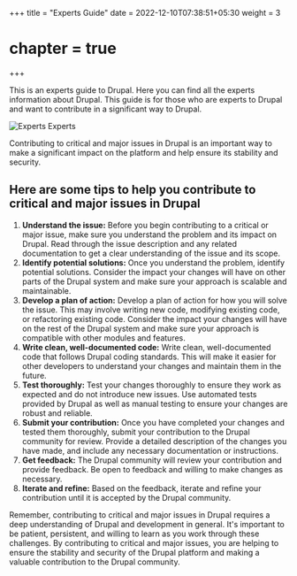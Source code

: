 +++
title = "Experts Guide"
date = 2022-12-10T07:38:51+05:30
weight = 3
# chapter = true
+++

This is an experts guide to Drupal. Here you can find all the experts information about Drupal. This guide is for those who are experts to Drupal and want to contribute in a significant way to Drupal.

![Experts Experts](/dcg/images/advanced.png)

Contributing to critical and major issues in Drupal is an important way to make a significant impact on the platform and help ensure its stability and security.

## Here are some tips to help you contribute to critical and major issues in Drupal

1. **Understand the issue:** Before you begin contributing to a critical or major issue, make sure you understand the problem and its impact on Drupal. Read through the issue description and any related documentation to get a clear understanding of the issue and its scope.
1. **Identify potential solutions:** Once you understand the problem, identify potential solutions. Consider the impact your changes will have on other parts of the Drupal system and make sure your approach is scalable and maintainable.
1. **Develop a plan of action:** Develop a plan of action for how you will solve the issue. This may involve writing new code, modifying existing code, or refactoring existing code. Consider the impact your changes will have on the rest of the Drupal system and make sure your approach is compatible with other modules and features.
1. **Write clean, well-documented code:** Write clean, well-documented code that follows Drupal coding standards. This will make it easier for other developers to understand your changes and maintain them in the future.
1. **Test thoroughly:** Test your changes thoroughly to ensure they work as expected and do not introduce new issues. Use automated tests provided by Drupal as well as manual testing to ensure your changes are robust and reliable.
1. **Submit your contribution:** Once you have completed your changes and tested them thoroughly, submit your contribution to the Drupal community for review. Provide a detailed description of the changes you have made, and include any necessary documentation or instructions.
1. **Get feedback:** The Drupal community will review your contribution and provide feedback. Be open to feedback and willing to make changes as necessary.
1. **Iterate and refine:** Based on the feedback, iterate and refine your contribution until it is accepted by the Drupal community.

Remember, contributing to critical and major issues in Drupal requires a deep understanding of Drupal and development in general. It's important to be patient, persistent, and willing to learn as you work through these challenges. By contributing to critical and major issues, you are helping to ensure the stability and security of the Drupal platform and making a valuable contribution to the Drupal community.

